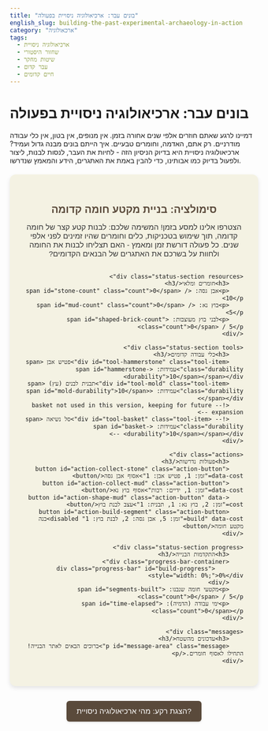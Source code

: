 ```yaml
---
title: "בונים עבר: ארכיאולוגיה ניסויית בפעולה"
english_slug: building-the-past-experimental-archaeology-in-action
category: "ארכאולוגיה"
tags:
  - ארכיאולוגיה ניסויית
  - שחזור היסטורי
  - שיטות מחקר
  - עבר קדום
  - חיים קדומים
---
```

# בונים עבר: ארכיאולוגיה ניסויית בפעולה

דמיינו לרגע שאתם חוזרים אלפי שנים אחורה בזמן. אין מנופים, אין בטון, אין כלי עבודה מודרניים. רק אתם, האדמה, וחומרים טבעיים. איך הייתם בונים מבנה גדול ועמיד? ארכיאולוגיה ניסויית היא בדיוק הניסיון הזה - לחיות את העבר, לנסות לבנות, ליצור ולפעול בדיוק כמו אבותינו, כדי להבין באמת את האתגרים, הידע והמאמץ שנדרשו.

<div class="app-container">
    <h2>סימולציה: בניית מקטע חומה קדומה</h2>
    <p class="app-intro">הצטרפו אלינו למסע בזמן! המשימה שלכם: לבנות קטע קצר של חומה קדומה, תוך שימוש בטכניקות, כלים וחומרים שהיו זמינים לפני אלפי שנים. כל פעולה דורשת זמן ומאמץ - האם תצליחו לבנות את החומה ולחוות על בשרכם את האתגרים של הבנאים הקדומים?</p>

    <div class="status-section resources">
        <h3>חומרים ומלאי</h3>
        <p>אבן גסה: <span id="stone-count" class="count">0</span> / 10</p>
        <p>בוץ נא: <span id="mud-count" class="count">0</span> / 5</p>
        <p>לבני בוץ מעוצבות: <span id="shaped-brick-count" class="count">0</span> / 5</p>
    </div>

    <div class="status-section tools">
        <h3>כלי עבודה קדומים</h3>
        <div id="tool-hammerstone" class="tool-item">פטיש אבן <span class="durability">עמידות: <span id="hammerstone-durability">10</span></span></div>
        <div id="tool-mold" class="tool-item">תבנית לבנים (עץ) <span class="durability">עמידות: <span id="mold-durability">10</span></span></div>
        <!-- basket not used in this version, keeping for future expansion -->
        <!-- <div id="tool-basket" class="tool-item">סל נשיאה <span class="durability">עמידות: <span id="basket-durability">10</span></span></div> -->
    </div>

    <div class="actions">
        <h3>פעולות נדרשות</h3>
        <button id="action-collect-stone" class="action-button" data-cost="זמן: 1, פטיש אבן: 1">אסוף אבן גסה</button>
        <button id="action-collect-mud" class="action-button" data-cost="זמן: 1, ידיים: רבות">אסוף בוץ נא</button>
        <button id="action-shape-mud" class="action-button" data-cost="זמן: 2, בוץ נא: 1, תבנית: 1">עצב לבנת בוץ</button>
        <button id="action-build-segment" class="action-button build" data-cost="זמן: 5, אבן גסה: 2, לבנת בוץ: 1" disabled>בנה מקטע חומה</button>
    </div>

    <div class="status-section progress">
        <h3>התקדמות הבנייה</h3>
        <div class="progress-bar-container">
            <div class="progress-bar" id="build-progress" style="width: 0%;">0%</div>
        </div>
        <p>מקטעי חומה שנבנו: <span id="segments-built" class="count">0</span> / 5</p>
        <p>ימי עבודה (הדמיה): <span id="time-elapsed" class="count">0</span></p>
    </div>

    <div class="messages">
        <h3>עדכונים מהשטח</h3>
        <p id="message-area" class="message">ברוכים הבאים לאתר הבנייה! התחילו לאסוף חומרים.</p>
    </div>
</div>

<button id="toggle-explanation" class="explanation-toggle-button">הצגת רקע: מהי ארכיאולוגיה ניסויית?</button>

<div id="explanation" class="explanation-section" style="display: none;">
    <h2>ארכיאולוגיה ניסויית: לחיות את העבר</h2>

    <h3>למה רק לחפור כשאפשר גם לבנות?</h3>
    ארכיאולוגיה ניסויית היא זרם מרתק שבו במקום רק לנתח שרידים מהעבר, חוקרים מנסים לשחזר תהליכים עתיקים בפועל. זה יכול להיות בניית העתק מדויק של בקתה נאוליתית, סיתות כלי אבן בעזרת הכלים והטכניקות שהיו אז, או אפילו ניסיון להזיז אבני ענק כפי שנעשה כנראה בסטונהנג'.

    <h3>מה המטרה?</h3>
    <ul>
        <li>**לבדוק השערות:** האם שיטה מסוימת לעיבוד חומר או לבנייה היא בכלל אפשרית עם הכלים והחומרים שהיו קיימים?</li>
        <li>**להבין את העלות האמיתית:** כמה זמן, כמה אנרגיה פיזית וכמה אנשים נדרשו כדי לבצע משימות שנראות לנו היום פשוטות, כמו לאסוף חומרים, לעבד אותם ולבנות מבנה?</li>
        <li>**לשחזר ידע אבוד:** טכניקות רבות אבדו עם הזמן. ניסויים אלו עוזרים לגלות מחדש את הידע המעשי שהיה לבנאים, החקלאים והאומנים של פעם.</li>
    </ul>

    <h3>דוגמאות מפורסמות:</h3>
    <ul>
        <li>**קון-טיקי:** מסעו האפי של תור היירדאל בסירת קנה פרימיטיבית כדי להוכיח אפשרות למעבר ימי בין יבשות בעבר הרחוק.</li>
        <li>**פרויקטים בסטונהנג' ובפירמידות:** ניסיונות לשכפל את שיטות ההזזה וההקמה של אבנים כבדות ללא מכשירים מודרניים.</li>
        <li>**כפרי שחזור:** אתרים ארכיאולוגיים רבים בעולם וגם בישראל (כמו פארק נאות קדומים או מוזיאון האדם והעמל בחיפה) שבהם משחזרים בתי מגורים, כלי עבודה ושיטות חקלאות קדומות.</li>
    </ul>

    <h3>מה אנו לומדים?</h3>
    הניסויים האלו ממחישים בצורה עוצמתית את:
    <ul>
        <li>**המאמץ האדיר:** משימות שנראות פשוטות על הנייר דורשות שעות על שעות של עבודה פיזית קשה.</li>
        <li>**הידע הטכני המדהים:** הבנאים הקדומים לא היו "פרימיטיביים" אלא בעלי ידע מעשי עמוק בחומרים, פיזיקה ומבנה.</li>
        <li>**הצורך בשיתוף פעולה:** פרויקטים גדולים דרשו ארגון, תיאום ושיתוף פעולה חברתי בקנה מידה מרשים.</li>
    </ul>

    <h3>האם זה מושלם?</h3>
    לא בדיוק. קשה לשחזר ב-100% את התנאים המדויקים, את איכות החומרים המקורית, או את רמת המומחיות שהייתה לבנאי קדום שעסק בכך כל חייו. עם זאת, ארכיאולוגיה ניסויית היא כלי חיוני המספק תובנות שלא ניתן להשיג בשום דרך אחרת, ומחבר אותנו לעבר בצורה מוחשית ומרתקת.
</div>

<style>
    /* General Styles */
    .app-container, .explanation-section {
        font-family: 'Arial', sans-serif; /* More common font */
        max-width: 700px;
        margin: 20px auto;
        padding: 30px; /* More padding */
        border-radius: 12px; /* More rounded corners */
        background-color: #f4f2e3; /* Light earthy background */
        box-shadow: 0 4px 8px rgba(0, 0, 0, 0.1); /* Subtle shadow */
        direction: rtl; /* Right-to-left */
        text-align: right;
    }

    .app-container h2, .app-container h3,
    .explanation-section h2, .explanation-section h3 {
        color: #5a4a3b; /* Darker earthy tone */
        margin-bottom: 15px;
        text-align: center; /* Center headings */
    }

    .app-intro {
        text-align: center;
        margin-bottom: 30px;
        color: #333;
        font-size: 1.1em;
    }

    /* Status Sections (Resources, Tools, Progress) */
    .status-section {
        margin-bottom: 25px; /* More space between sections */
        padding: 20px;
        border-radius: 8px;
        background-color: #ffffff; /* White background for internal sections */
        box-shadow: 0 2px 4px rgba(0, 0, 0, 0.05); /* Lighter shadow */
        border: 1px solid #e0e0d0; /* Soft border */
    }

    .status-section h3 {
        margin-top: 0;
        margin-bottom: 10px;
        color: #7b5d44; /* Another earthy tone */
        text-align: right; /* Align section headings right */
        border-bottom: 1px solid #e0e0d0; /* Separator line */
        padding-bottom: 5px;
    }

    .status-section p {
        margin-bottom: 8px;
        font-size: 1em;
        color: #444;
    }

    .count {
        font-weight: bold;
        color: #28a745; /* Green for positive counts */
    }

    /* Tools Section */
    .tools .tool-item {
        margin-bottom: 10px;
        padding: 12px;
        border: 1px solid #d0c8b0; /* Light brown border */
        border-radius: 5px;
        background-color: #fafafa;
        display: flex; /* Use flexbox for layout */
        justify-content: space-between; /* Space out name and durability */
        align-items: center;
        transition: background-color 0.3s ease;
    }

     .tools .tool-item.low-durability {
        background-color: #fff9e6; /* Light yellow */
        border-color: #ffc107; /* Yellow */
        color: #856404;
    }

    .tools .tool-item.broken {
        background-color: #f8d7da; /* Light red */
        border-color: #dc3545; /* Red */
        color: #721c24;
        text-decoration: line-through;
        opacity: 0.7;
    }

    .durability {
        font-size: 0.9em;
        color: #666;
    }

    /* Actions Section */
    .actions h3 {
         text-align: right;
         border-bottom: 1px solid #e0e0d0; /* Separator line */
         padding-bottom: 5px;
         margin-top: 0;
         margin-bottom: 15px;
         color: #7b5d44;
    }

    .action-button {
        display: block;
        width: 100%;
        padding: 12px;
        margin-bottom: 12px; /* More space between buttons */
        background-color: #4CAF50; /* Green */
        color: white;
        border: none;
        border-radius: 6px; /* More rounded */
        cursor: pointer;
        font-size: 1.1em;
        transition: background-color 0.3s ease, transform 0.1s ease; /* Smooth transitions */
        box-shadow: 0 2px 4px rgba(0, 0, 0, 0.1);
        text-align: center; /* Center text */
        position: relative; /* For tooltip/cost */
    }

    .action-button.build {
        background-color: #007bff; /* Blue for build action */
    }

    .action-button:hover:not(:disabled) {
        background-color: #45a049; /* Darker green */
        transform: translateY(-2px); /* Lift effect */
    }

    .action-button.build:hover:not(:disabled) {
         background-color: #0056b3; /* Darker blue */
    }

    .action-button:disabled {
        background-color: #cccccc;
        cursor: not-allowed;
        opacity: 0.6;
        box-shadow: none;
        transform: none;
    }

    .action-button:active:not(:disabled) {
        transform: translateY(0); /* Press effect */
        box-shadow: 0 1px 2px rgba(0, 0, 0, 0.1);
    }

    .action-button::after { /* Tooltip/Cost display */
        content: attr(data-cost);
        position: absolute;
        left: 50%;
        transform: translateX(-50%);
        bottom: -25px;
        background-color: rgba(0, 0, 0, 0.7);
        color: white;
        padding: 3px 8px;
        border-radius: 4px;
        font-size: 0.8em;
        white-space: nowrap;
        opacity: 0;
        transition: opacity 0.3s ease;
        pointer-events: none; /* Do not interfere with button click */
    }

    .action-button:hover::after {
        opacity: 1;
    }


    /* Progress Section */
    .progress-bar-container {
        width: 100%;
        background-color: #ddd;
        border-radius: 5px;
        overflow: hidden;
        margin-top: 15px;
        margin-bottom: 10px;
        height: 30px; /* Taller bar */
        box-shadow: inset 0 1px 3px rgba(0, 0, 0, 0.2); /* Inset shadow */
    }

    .progress-bar {
        height: 100%;
        text-align: center;
        line-height: 30px;
        color: white;
        background-color: #2196F3; /* Blue */
        transition: width 0.6s ease-in-out; /* Smoother animation */
        font-weight: bold;
        text-shadow: 1px 1px 2px rgba(0, 0, 0, 0.3);
    }

    /* Messages Section */
    .messages h3 {
         text-align: right;
         border-bottom: 1px solid #e0e0d0; /* Separator line */
         padding-bottom: 5px;
         margin-top: 0;
         margin-bottom: 10px;
         color: #7b5d44;
    }
    .message {
        min-height: 1.5em; /* Enough space for 1-2 lines */
        color: #c0392b; /* Darker red for messages */
        font-style: italic;
        text-align: center; /* Center messages */
        animation: messageFadeIn 0.5s ease-out; /* Simple message animation */
    }

    @keyframes messageFadeIn {
        from { opacity: 0; transform: translateY(10px); }
        to { opacity: 1; transform: translateY(0); }
    }

    /* Explanation Toggle Button */
    .explanation-toggle-button {
        display: block;
        margin: 30px auto; /* More vertical space */
        padding: 12px 20px;
        background-color: #5a4a3b; /* Match container heading color */
        color: white;
        border: none;
        border-radius: 6px;
        cursor: pointer;
        font-size: 1.1em;
        transition: background-color 0.3s ease, transform 0.1s ease;
        box-shadow: 0 2px 4px rgba(0, 0, 0, 0.1);
    }

    .explanation-toggle-button:hover {
        background-color: #4a3b2d; /* Darker shade */
        transform: translateY(-2px);
    }

     .explanation-toggle-button:active {
        transform: translateY(0);
     }


    /* Explanation Section Styling */
    .explanation-section {
        line-height: 1.7; /* Improved readability */
        color: #333;
    }

    .explanation-section h2 {
        margin-bottom: 20px;
    }
     .explanation-section h3 {
        margin-top: 25px;
        margin-bottom: 10px;
        color: #7b5d44;
        border-bottom: 1px dashed #d0c8b0;
        padding-bottom: 3px;
         text-align: right;
    }

    .explanation-section ul {
        margin-bottom: 20px;
        padding-right: 20px; /* Indent lists */
    }

    .explanation-section li {
        margin-bottom: 8px;
        list-style-type: disc; /* Bullet points */
    }
</style>

<script>
    document.addEventListener('DOMContentLoaded', () => {
        // --- DOM Elements ---
        const stoneCountSpan = document.getElementById('stone-count');
        const mudCountSpan = document.getElementById('mud-count');
        const shapedBrickCountSpan = document.getElementById('shaped-brick-count'); // New element
        const hammerstoneDurabilitySpan = document.getElementById('hammerstone-durability');
        const moldDurabilitySpan = document.getElementById('mold-durability');
        const hammerstoneToolItem = document.getElementById('tool-hammerstone'); // Get the parent div for classes
        const moldToolItem = document.getElementById('tool-mold'); // Get the parent div for classes

        const buildProgressBar = document.getElementById('build-progress');
        const segmentsBuiltSpan = document.getElementById('segments-built');
        const timeElapsedSpan = document.getElementById('time-elapsed');
        const messageArea = document.getElementById('message-area');

        const actionCollectStoneBtn = document.getElementById('action-collect-stone');
        const actionCollectMudBtn = document.getElementById('action-collect-mud');
        const actionShapeMudBtn = document.getElementById('action-shape-mud');
        const actionBuildSegmentBtn = document.getElementById('action-build-segment');
        const toggleExplanationBtn = document.getElementById('toggle-explanation');
        const explanationDiv = document.getElementById('explanation');

        // --- State Variables ---
        let stoneCount = 0;
        let mudCount = 0;
        let shapedBrickCount = 0; // New variable
        let hammerstoneDurability = 10;
        let moldDurability = 10;
        let segmentsBuilt = 0;
        let timeElapsed = 0; // Represents abstract work units/effort

        // --- Constants ---
        const MAX_STONE = 10;
        const MAX_MUD = 5;
        const MAX_SHAPED_BRICKS = 5; // Limit shaped bricks too
        const MAX_SEGMENTS = 5;
        const HAMMERSTONE_MAX_DURABILITY = 10;
        const MOLD_MAX_DURABILITY = 10;

        const DURABILITY_WARNING_THRESHOLD = 3; // Below this, show warning

        // --- Update UI Function ---
        function updateUI() {
            // Update counts
            stoneCountSpan.textContent = stoneCount;
            mudCountSpan.textContent = mudCount;
            shapedBrickCountSpan.textContent = shapedBrickCount; // Update new count
            hammerstoneDurabilitySpan.textContent = hammerstoneDurability;
            moldDurabilitySpan.textContent = moldDurability;
            segmentsBuiltSpan.textContent = segmentsBuilt;
            timeElapsedSpan.textContent = timeElapsed;

            // Update tool states
            updateToolState(hammerstoneToolItem, hammerstoneDurability, HAMMERSTONE_MAX_DURABILITY);
            updateToolState(moldToolItem, moldDurability, MOLD_MAX_DURABILITY);

            // Update progress bar
            const progressPercentage = (segmentsBuilt / MAX_SEGMENTS) * 100;
            buildProgressBar.style.width = `${progressPercentage}%`;
            buildProgressBar.textContent = `${Math.round(progressPercentage)}%`;
             if (progressPercentage > 0) {
                buildProgressBar.style.backgroundColor = '#28a745'; // Change color when progress starts
             }


            // Enable/Disable buttons based on resources, tools, and progress
            actionCollectStoneBtn.disabled = stoneCount >= MAX_STONE || hammerstoneDurability <= 0 || segmentsBuilt >= MAX_SEGMENTS;
            actionCollectMudBtn.disabled = mudCount >= MAX_MUD || segmentsBuilt >= MAX_SEGMENTS;
            actionShapeMudBtn.disabled = mudCount === 0 || shapedBrickCount >= MAX_SHAPED_BRICKS || moldDurability <= 0 || segmentsBuilt >= MAX_SEGMENTS;
            actionBuildSegmentBtn.disabled = stoneCount < 2 || shapedBrickCount < 1 || segmentsBuilt >= MAX_SEGMENTS;

            // Check for completion
            if (segmentsBuilt >= MAX_SEGMENTS) {
                 disableAllActions();
                 logMessage("מזל טוב! סיימתם לבנות את מקטע החומה העתיקה! נדרשו " + timeElapsed + " ימי עבודה. דמיינו כמה זמן נדרש לחומה אמיתית...");
                 buildProgressBar.textContent = "הושלם!";
                 buildProgressBar.style.backgroundColor = "#ffc107"; // Gold color for completion
            }
        }

        // --- Helper: Update Tool Visual State ---
        function updateToolState(toolElement, durability, maxDurability) {
             toolElement.classList.remove('low-durability', 'broken');
             if (durability <= 0) {
                 toolElement.classList.add('broken');
             } else if (durability <= DURABILITY_WARNING_THRESHOLD) {
                 toolElement.classList.add('low-durability');
             }
             // Optional: Update text content inside the tool item itself if needed
             // e.g., If durability hits 0, change "עמידות: 0" to "שבור"
             if (durability <= 0 && toolElement.querySelector('.durability')) {
                 toolElement.querySelector('.durability').textContent = "שבור";
             }
        }


        // --- Helper: Log Messages ---
        function logMessage(msg, type = 'info') {
            // Simple approach: replace text. More advanced: add new message elements.
            messageArea.textContent = msg;
            // Optional: Add class for message type styling (success, warning, error)
            messageArea.className = 'message ' + type; // Resets existing classes
             // Re-trigger animation by forcing reflow
             messageArea.style.animation = 'none';
             void messageArea.offsetHeight; // Trigger reflow
             messageArea.style.animation = null;
        }

        // --- Helper: Disable All Action Buttons ---
        function disableAllActions() {
            actionCollectStoneBtn.disabled = true;
            actionCollectMudBtn.disabled = true;
            actionShapeMudBtn.disabled = true;
            actionBuildSegmentBtn.disabled = true;
        }


        // --- Event Listeners ---
        actionCollectStoneBtn.addEventListener('click', () => {
            if (hammerstoneDurability > 0 && stoneCount < MAX_STONE && segmentsBuilt < MAX_SEGMENTS) {
                stoneCount++;
                hammerstoneDurability--;
                timeElapsed++;
                logMessage("אספת אבן גסה אחת. פטיש האבן התבלה מעט.", 'info');
                updateUI();
            } else if (hammerstoneDurability <= 0) {
                 logMessage("פטיש האבן שבור! אי אפשר לאסוף אבנים.", 'warning');
            } else if (stoneCount >= MAX_STONE) {
                 logMessage("יש לך מספיק אבנים גסות כרגע.", 'info');
            }
        });

        actionCollectMudBtn.addEventListener('click', () => {
            if (mudCount < MAX_MUD && segmentsBuilt < MAX_SEGMENTS) {
                mudCount++;
                timeElapsed++; // Collecting mud also takes time/effort
                logMessage("אספת חומר לבוץ נא.", 'info');
                updateUI();
            } else if (mudCount >= MAX_MUD) {
                 logMessage("יש לך מספיק בוץ נא כרגע.", 'info');
            }
        });

        actionShapeMudBtn.addEventListener('click', () => {
             // Requires mud and mold durability
             if (mudCount > 0 && moldDurability > 0 && shapedBrickCount < MAX_SHAPED_BRICKS && segmentsBuilt < MAX_SEGMENTS) {
                mudCount--; // Consume raw mud
                shapedBrickCount++; // Produce shaped brick
                moldDurability--; // Use the mold
                timeElapsed += 2; // Shaping takes more time/effort than collecting
                logMessage("עיצבת לבנת בוץ אחת מוכנה לבנייה.", 'info');
                updateUI();
             } else if (mudCount === 0) {
                logMessage("אין לך מספיק בוץ נא לעצב לבנה. אסוף קודם בוץ.", 'warning');
             } else if (moldDurability <= 0) {
                logMessage("תבנית הלבנים שבורה! אי אפשר לעצב לבנים.", 'warning');
             } else if (shapedBrickCount >= MAX_SHAPED_BRICKS) {
                 logMessage("יש לך מספיק לבני בוץ מעוצבות כרגע.", 'info');
             }
        });

        actionBuildSegmentBtn.addEventListener('click', () => {
            // Requires stone and shaped bricks
            if (stoneCount >= 2 && shapedBrickCount >= 1 && segmentsBuilt < MAX_SEGMENTS) {
                stoneCount -= 2;
                shapedBrickCount -= 1; // Consume shaped brick
                segmentsBuilt++;
                timeElapsed += 5; // Building a segment takes significant time/effort
                logMessage(`בנית מקטע חומה #${segmentsBuilt}. ההתקדמות ניכרת!`, 'info');
                updateUI();
            } else if (segmentsBuilt >= MAX_SEGMENTS) {
                logMessage("החומה כבר הושלמה!", 'info');
            } else {
                logMessage("אין לך מספיק חומרים לבניית מקטע חומה (צריך 2 אבן ו-1 לבנת בוץ).", 'warning');
            }
        });

        toggleExplanationBtn.addEventListener('click', () => {
            if (explanationDiv.style.display === 'none') {
                explanationDiv.style.display = 'block';
                toggleExplanationBtn.textContent = "הסתר רקע על ארכיאולוגיה ניסויית";
            } else {
                explanationDiv.style.display = 'none';
                 toggleExplanationBtn.textContent = "הצגת רקע: מהי ארכיאולוגיה ניסויית?";
            }
        });

        // --- Initial Setup ---
        updateUI(); // Set initial state of buttons and display counts
    });
</script>
```